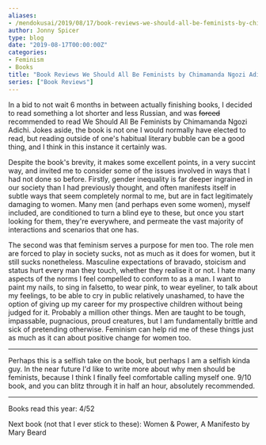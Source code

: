 ```yaml
---
aliases:
- /mendokusai/2019/08/17/book-reviews-we-should-all-be-feminists-by-chimamanda-ngozi-adichie
author: Jonny Spicer
type: blog
date: "2019-08-17T00:00:00Z"
categories:
- Feminism
- Books
title: "Book Reviews We Should All Be Feminists by Chimamanda Ngozi Adichie"
series: ["Book Reviews"]
---
```

In a bid to not wait 6 months in between actually finishing books, I decided to read something
a lot shorter and less Russian, and was ~~forced~~ recommended to read We Should All Be Feminists
by Chimamanda Ngozi Adichi. Jokes aside, the book is not one I would normally have elected to read, but reading outside of one's habitual literary bubble can be a good thing, and I think
in this instance it certainly was.

Despite the book's brevity, it makes some excellent points, in a very succint way, and invited
me to consider some of the issues involved in ways that I had not done so before. Firstly,
gender inequality is far deeper ingrained in our society than I had previously thought, and
often manifests itself in subtle ways that seem completely normal to me, but are in fact
legitimately damaging to women. Many men (and perhaps even some women), myself included, are
conditioned to turn a blind eye to these, but once you start looking for them, they're everywhere, and permeate the vast majority of interactions and scenarios that one has.

The second was that feminism serves a purpose for men too. The role men are forced to play in
society sucks, not as much as it does for women, but it still sucks nonetheless. Masculine
expectations of bravado, stoicism and status hurt every man they touch, whether they realise
it or not. I hate many aspects of the norms I feel compelled to conform to as a man. I want
to paint my nails, to sing in falsetto, to wear pink, to wear eyeliner, to talk about my feelings, to be able to cry in public relatively unashamed, to have the option of giving up
my career for my prospective children without being judged for it. Probably a million other things. Men are taught to be tough, impassable, pugnacious, proud creatures, but I am fundamentally brittle and sick of pretending otherwise. Feminism can help rid me of these
things just as much as it can about positive change for women too.

---

Perhaps this is a selfish take on the book, but perhaps I am a selfish kinda guy. In the near
future I'd like to write more about why men should be feminists, because I think I finally
feel comfortable calling myself one. 9/10 book, and you can blitz through it in half an hour,
absolutely recommended.

---

Books read this year: 4/52

Next book (not that I ever stick to these): Women & Power, A Manifesto by Mary Beard
